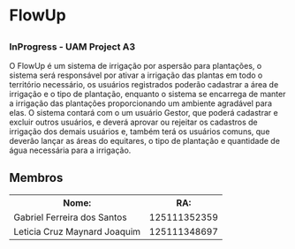 # FlowUp

##
### InProgress - UAM Project A3
O FlowUp é um sistema de irrigação por aspersão para plantações, o sistema será responsável por ativar a irrigação das plantas em todo o território necessário, os usuários registrados poderão cadastrar a área de irrigação e o tipo de plantação, enquanto o sistema se encarrega de manter a irrigação das  plantações proporcionando um ambiente agradável para elas.
O sistema contará com o um usuário Gestor, que poderá cadastrar  e excluir outros usuários, e deverá aprovar ou rejeitar os cadastros de irrigação dos demais usuários e, também terá os usuários comuns, que deverão lançar as áreas do equitares, o tipo de plantação e quantidade de água necessária para a irrigação.


## Membros
<table>
    <tr>
    <th>Nome: </th>
    <th>RA: </th>
    </tr>
    <tr>
    <td>Gabriel Ferreira dos Santos</td>
    <td>125111352359</td>
    </tr>
     <tr>
    <td>Leticia Cruz Maynard Joaquim</td>
    <td>125111348697</td>
    </tr>
</table>    

